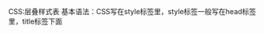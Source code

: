 CSS:层叠样式表
   基本语法：CSS写在style标签里，style标签一般写在head标签里，title标签下面
    <style>
     p(p是选择器，查找标签){
        color:red;
     } 
    <style>
CSS引入方式：内嵌式：写在style标签里，作用于当前页面，使用于小案例里
            外联式：CSS写在单独的CSS文件内，通过link标签引入，多用于项目中
            行内式：CSS写在标签的style属性中，作用于当前标签，配合js使用

基础选择器：
        1.标签选择器：  标签名{CSS属性名：属性值;}
        2.类选择器：    .类名{CSS属性名：属性值;} 
                    注意：1.所有标签都有class属性， class属性的属性值即为类名
                         2.类名可以由数字、字母、下划线、中划线组成，但不能以数字或者中划线开头
                         3.一个标签可以有多个类名，类名之间以空格隔开
                         4.类名可以重复，一个类选择器可以同时选择多个标签
        3.id选择器： #id{}
                    注意：所有标签都有id属性且是唯一的，一个id选择器只能选中一个标签。
        4.通配选择器：  *{CSS属性名：属性值}  （很少使用）

字体样式：
        1.字体大小： 属性名：font-size  取值：数字 + px
        2.字体粗细： 属性名：font-weight  取值： 关键字：正常 normal    加粗  bold    纯数字（取100-900的整数）：正常  100    加粗  700
        3.字体倾斜： 属性名：font-style  取值： 正常（默认值） normal   倾斜：italic
        4.字体系列： 属性名 font-family  取值： 具体字体1，具体字体2，具体字体3。。。。 （假如字体中存在多个单词的，推荐使用引号包裹。但最后一项字体不需要引号包裹）
          常见字体系列：  无衬线字体 sans-serif（网页中最常用）   衬线字体 serif   等宽字体 monospace
        5.字体font相关属性的连写：  font：style weight size family  （要省略只能省略前两个，前两个以默认值设置）

文本样式：
        1.文本缩进： 属性名：text-indent   
                    取值： 数字+px   数字+em(推荐使用，1em等于当前标签的font-size大小)
        2.文本水平对齐方式： 属性名：text-align  
                    取值：left center right （如果需要让文本水平居中，text-align属性给文本所在标签（文本的父元素）设置）
        3.水平居中方法总结： text-align:center    
                    可以用于：1.文本  2.span标签、a标签  3.input标签、img标签 （text-align属性给文本所在标签（文本的父元素）设置）
        4.文本修饰： 属性名： text-decoration   
                    取值： underline 下划线    line-through 删除线    overline 上划线    none 无装饰线
                    注意：开发中会使用text-decoration：none；清除a标签默认的下划线
        5.行高： 属性名 line-height
                 取值： 数字+px    倍数（当前标签font-size的倍数）
                 注意：行高与font连写的注意点：font：style weight size/line-height family；
        6.颜色常见取值（了解）：属性名： 文字颜色 color    背景颜色 background-color 
                              最常用是rgba表示法及十六进制表示法
        7.标签水平居中方法总结（拓展）： margin：0 auto  (让盒子居中)

